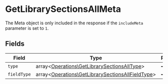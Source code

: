# GetLibrarySectionsAllMeta

The Meta object is only included in the response if the `includeMeta` parameter is set to `1`.



## Fields

| Field                                                                                                         | Type                                                                                                          | Required                                                                                                      | Description                                                                                                   |
| ------------------------------------------------------------------------------------------------------------- | ------------------------------------------------------------------------------------------------------------- | ------------------------------------------------------------------------------------------------------------- | ------------------------------------------------------------------------------------------------------------- |
| `type`                                                                                                        | array<[Operations\GetLibrarySectionsAllType](../../Models/Operations/GetLibrarySectionsAllType.md)>           | :heavy_minus_sign:                                                                                            | N/A                                                                                                           |
| `fieldType`                                                                                                   | array<[Operations\GetLibrarySectionsAllFieldType](../../Models/Operations/GetLibrarySectionsAllFieldType.md)> | :heavy_minus_sign:                                                                                            | N/A                                                                                                           |